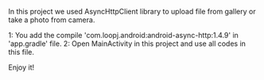 In this project we used AsyncHttpClient library to upload file from gallery or take a photo from camera.

1: You add the compile 'com.loopj.android:android-async-http:1.4.9' in 'app.gradle' file.
2: Open MainActivity in this project and use all codes in this file.

Enjoy it!
